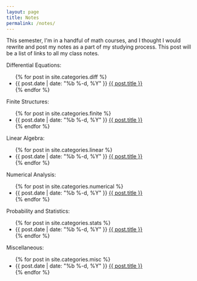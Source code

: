 ```yaml
---
layout: page
title: Notes
permalink: /notes/
---
```


This semester, I'm in a handful of math courses, and I thought I would rewrite and post my notes as a part of my studying process. This post will be a list of links to all my class notes.

<p>
    Differential Equations:
</p>
<ul>
{% for post in site.categories.diff %}
    <li>
        <span class="post-date">{{ post.date | date: "%b %-d, %Y" }}</span>
        <a class="post-link" href="{{ post.url | prepend: site.baseurl }}">{{ post.title }}</a>
    </li>
{% endfor %}
</ul>

<p>
    Finite Structures:
</p>

<ul>
{% for post in site.categories.finite %}
    <li>
        <span class="post-date">{{ post.date | date: "%b %-d, %Y" }}</span>
        <a class="post-link" href="{{ post.url | prepend: site.baseurl }}">{{ post.title }}</a>
    </li>
{% endfor %}
</ul>

<p>
    Linear Algebra:
</p>

<ul>
{% for post in site.categories.linear %}
    <li>
        <span class="post-date">{{ post.date | date: "%b %-d, %Y" }}</span>
        <a class="post-link" href="{{ post.url | prepend: site.baseurl }}">{{ post.title }}</a>
    </li>
{% endfor %}
</ul>

<p>
    Numerical Analysis:
</p>

<ul>
{% for post in site.categories.numerical %}
    <li>
        <span class="post-date">{{ post.date | date: "%b %-d, %Y" }}</span>
        <a class="post-link" href="{{ post.url | prepend: site.baseurl }}">{{ post.title }}</a>
    </li>
{% endfor %}
</ul>

<p>
    Probability and Statistics:
</p>

<ul>
{% for post in site.categories.stats %}
    <li>
        <span class="post-date">{{ post.date | date: "%b %-d, %Y" }}</span>
        <a class="post-link" href="{{ post.url | prepend: site.baseurl }}">{{ post.title }}</a>
    </li>
{% endfor %}
</ul>

<p>
    Miscellaneous:
</p>

<ul>
{% for post in site.categories.misc %}
    <li>
        <span class="post-date">{{ post.date | date: "%b %-d, %Y" }}</span>
        <a class="post-link" href="{{ post.url | prepend: site.baseurl }}">{{ post.title }}</a>
    </li>
{% endfor %}
</ul>
